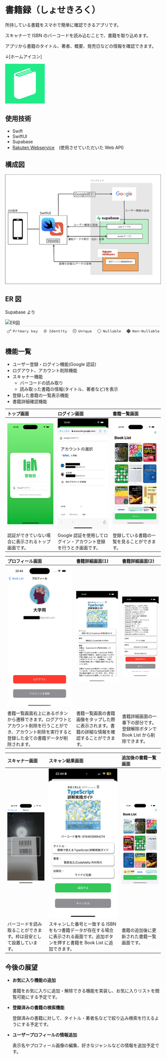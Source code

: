 # 書籍録（しょせきろく）

所持している書籍をスマホで簡単に確認できるアプリです。

スキャナーで ISBN のバーコードを読み込むことで、書籍を取り込めます。

アプリから書籍のタイトル、著者、概要、発売日などの情報を確認できます。

↓[ホームアイコン]

![アイコン](/readme-images/アイコン.png)

## 使用技術

- Swift
- SwiftUI
- Supabase
- [Rakuten Webservice](http://webservice.rakuten.co.jp/)　(使用させていただいた Web API)

## 構成図

![構成図](/readme-images/構成図.png)

## ER 図

Supabase より

![ER図](/readme-images/ER図.png)
![ER図_アイテム](/readme-images/ER図_アイテム.png)

## 機能一覧

- ユーザー登録・ログイン機能(Google 認証)
- ログアウト、アカウント削除機能
- スキャナー機能
  - バーコードの読み取り
  - 読み取った書籍の情報(タイトル、著者など)を表示
- 登録した書籍の一覧表示機能
- 書籍詳細確認機能

| トップ画面                                         | ログイン画面                                                      | 書籍一覧画面                                            |
| :------------------------------------------------- | :---------------------------------------------------------------- | :------------------------------------------------------ |
| ![トップ画面](/readme-images/トップ画面.png)       | ![Googleログイン画面](/readme-images/Googleログイン画面.png)      | ![書籍一覧画面](/readme-images/書籍一覧画面_追加前.png) |
| 認証ができていない場合に表示されるトップ画面です。 | Google 認証を使用してログイン・アカウント登録を行うとき画面です。 | 登録している書籍の一覧を見ることができます。            |

| プロフィール画面                                                                                                                                             | 書籍詳細画面(1)                                                                                | 書籍詳細画面(2)                                                               |
| :----------------------------------------------------------------------------------------------------------------------------------------------------------- | :--------------------------------------------------------------------------------------------- | :---------------------------------------------------------------------------- |
| ![プロフィール画面](/readme-images/プロフィール画面.png)                                                                                                     | ![書籍詳細画面(1)](/readme-images/書籍詳細画面_トップ.png)                                     | ![書籍詳細画面(2)](/readme-images/書籍詳細画面_ボトム.png)                    |
| 書籍一覧画面右上にあるボタンから遷移できます。ログアウトとアカウント削除を行うことができ、アカウント削除を実行すると登録した全ての書籍データが削除されます。 | 書籍一覧画面の書籍画像をタップした際に表示されます。書籍の詳細な情報を確認することができます。 | 書籍詳細画面の一番下の部分です。登録解除ボタンで Book List から削除できます。 |

| スキャナー画面                                                     | スキャン結果画面                                                                                                                        | 追加後の書籍一覧画面                                            |
| :----------------------------------------------------------------- | :-------------------------------------------------------------------------------------------------------------------------------------- | :-------------------------------------------------------------- |
| ![スキャナー画面](/readme-images/スキャナー画面.PNG)               | ![スキャン結果画面](/readme-images/スキャン結果画面.PNG)                                                                                | ![追加後の書籍一覧画面](/readme-images/書籍一覧画面_追加後.png) |
| バーコードを読み取ることができます。枠は目安として設置しています。 | スキャンした番号と一致する ISBN をもつ書籍データが存在する場合に表示される画面です。追加ボタンを押すと書籍を Book List に追加できます。 | 書籍の追加後に更新された書籍一覧画面です。                      |

## 今後の展望

- **お気に入り機能の追加**

  書籍をお気に入りに追加・解除できる機能を実装し、お気に入りリストを閲覧可能にする予定です。

- **登録済みの書籍の検索機能**

  登録済みの書籍に対して、タイトル・著者名などで絞り込み検索を行えるようにする予定です。

- **ユーザープロフィールの情報追加**

  表示名やプロフィール画像の編集、好きなジャンルなどの情報を追加予定です。
